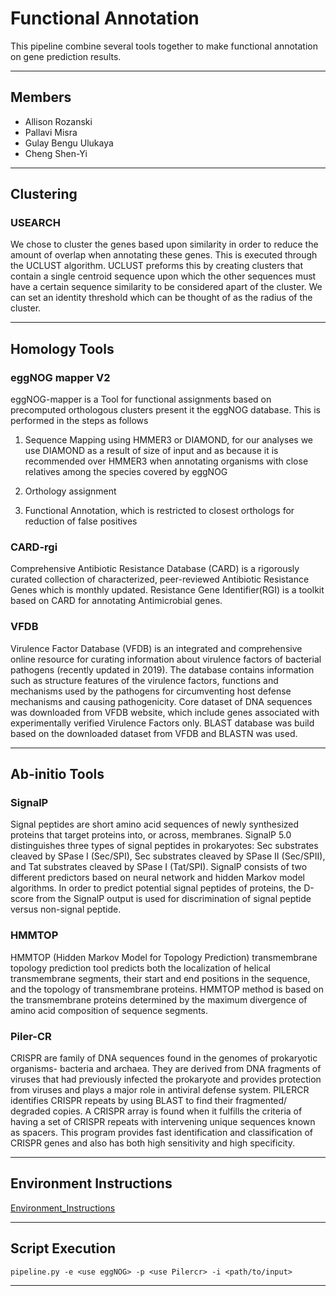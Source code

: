 # Functional Annotation
This pipeline combine several tools together to make functional annotation on gene prediction results.
***
## Members 
* Allison Rozanski <br />
* Pallavi Misra <br />
* Gulay Bengu Ulukaya <br />
* Cheng Shen-Yi <br />
***
## Clustering

### USEARCH <br />
We chose to cluster the genes based upon similarity in order to reduce the amount of overlap when annotating these genes. This is executed through the UCLUST algorithm. UCLUST preforms this by creating clusters that contain a single centroid sequence upon which the other sequences must have a certain sequence similarity to be considered apart of the cluster. We can set an identity threshold which can be thought of as the radius of the cluster.
***
## Homology Tools

### eggNOG mapper V2 <br /> 
eggNOG-mapper is a Tool for functional assignments based on precomputed orthologous clusters present it the eggNOG database. This is performed in the steps as follows

1) Sequence Mapping using HMMER3 or DIAMOND, for our analyses we use DIAMOND as a result of size of input and as because it is recommended over HMMER3 when annotating organisms with close relatives among the species covered by eggNOG

2) Orthology assignment

3) Functional Annotation, which is restricted to closest orthologs for reduction of false positives

### CARD-rgi <br />
Comprehensive Antibiotic Resistance Database (CARD) is a rigorously curated collection of characterized, peer-reviewed Antibiotic Resistance Genes which is monthly updated. Resistance Gene Identifier(RGI) is a toolkit based on CARD for annotating Antimicrobial genes.

### VFDB <br />
Virulence Factor Database (VFDB) is an integrated and comprehensive online resource for curating information about virulence factors of bacterial pathogens (recently updated in 2019). The database contains information such as structure features of the virulence factors, functions and mechanisms used by the pathogens for circumventing host defense mechanisms and causing pathogenicity. Core dataset of DNA sequences was downloaded from VFDB website, which include genes associated with experimentally verified Virulence Factors only. BLAST database was build based on the downloaded dataset from VFDB and BLASTN was used.
***
## Ab-initio Tools <br />

### SignalP <br />
Signal peptides are short amino acid sequences of newly synthesized proteins that target proteins into, or across, membranes. SignalP 5.0 distinguishes three types of signal peptides in prokaryotes: Sec substrates cleaved by SPase I (Sec/SPI), Sec substrates cleaved by SPase II (Sec/SPII), and Tat substrates cleaved by SPase I (Tat/SPI). SignalP consists of two different predictors based on neural network and hidden Markov model algorithms. In order to predict potential signal peptides of proteins, the D-score from the SignalP output is used for discrimination of signal peptide versus non-signal peptide.

### HMMTOP <br />
HMMTOP (Hidden Markov Model for Topology Prediction) transmembrane topology prediction tool predicts both the localization of helical transmembrane segments, their start and end positions in the sequence, and the topology of transmembrane proteins. HMMTOP method is based on the transmembrane proteins determined by the maximum divergence of amino acid composition of sequence segments.

### Piler-CR <br />
CRISPR are family of DNA sequences found in the genomes of prokaryotic organisms- bacteria and archaea. They are derived from DNA fragments of viruses that had previously infected the prokaryote and provides protection from viruses and plays a major role in antiviral defense system. PILERCR identifies CRISPR repeats by using BLAST to find their fragmented/ degraded copies. A CRISPR array is found when it fulfills the criteria of having a set of CRISPR repeats with intervening unique sequences known as spacers. This program provides fast identification and classification of CRISPR genes and also has both high sensitivity and high specificity.
***

## Environment Instructions
[Environment_Instructions](https://github.gatech.edu/compgenomics2020/Team3-FunctionalAnnotation/blob/master/Environment_Instructions)
***

## Script Execution
`pipeline.py -e <use eggNOG> -p <use Pilercr> -i <path/to/input>`<br />
***
